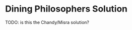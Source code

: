 Dining Philosophers Solution
============================

TODO: is this the Chandy/Misra solution?
